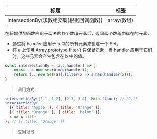 |  标题   | 标签  |
|  ----  | ----  |
| intersectionBy(求数组交集(根据回调函数)) | array(数组) |

在将提供的函数应用于两者的每个数组元素后，返回两个数组中存在的元素。

* 通过将 handler 应用于 b 中的所有元素来创建一个 Set。
* 在 a 上使用 Array.prototype.filter() 只保留元素，当 handler 应用于它们时，这些元素会产生包含在 b 中的值。

```js
const intersectionBy = (a,b,handler) => {
    const s = new Set(b.map(handler));
    return [...new Set(a)].filter(x => s.has(handler(x)));
}
```

> 调用方式:

```js
intersectionBy([2.1, 1.2], [2.3, 3.4], Math.floor); // [2.1]
intersectionBy(
  [{ title: 'Apple' }, { title: 'Orange' }],
  [{ title: 'Orange' }, { title: 'Melon' }],
  x => x.title
); // [{ title: 'Orange' }]
```


> 应用场景


